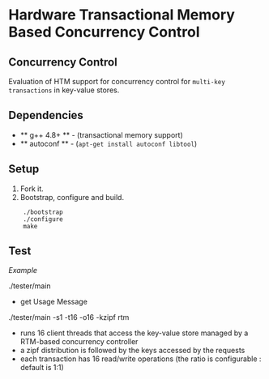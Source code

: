 # Hardware Transactional Memory Based Concurrency Control 

## Concurrency Control

Evaluation of HTM support for concurrency control for `multi-key transactions` in key-value stores.

## Dependencies

- ** g++ 4.8+ ** - (transactional memory support)
- ** autoconf ** - (`apt-get install autoconf libtool`) 

## Setup
        
1. Fork it.        
2. Bootstrap, configure and build.
                                  
```
    ./bootstrap
    ./configure
    make
```

## Test

*Example*

./tester/main 
- get Usage Message

./tester/main -s1 -t16 -o16 -kzipf rtm
- runs 16 client threads that access the key-value store managed by a RTM-based concurrency controller
- a zipf distribution is followed by the keys accessed by the requests
- each transaction has 16 read/write operations (the ratio is configurable : default is 1:1)

